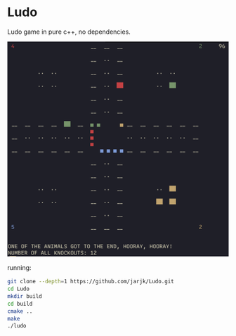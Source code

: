 # Ludo

Ludo game in pure c++, no dependencies.

![demo](./demo.png)

running:
```bash
git clone --depth=1 https://github.com/jarjk/Ludo.git
cd Ludo
mkdir build
cd build
cmake ..
make
./ludo
```
